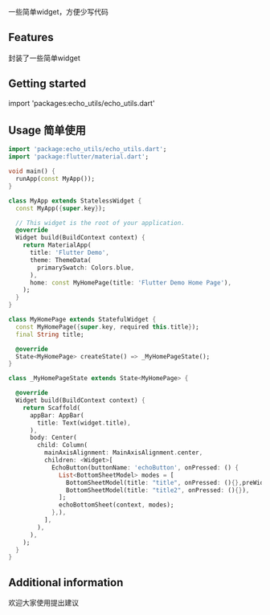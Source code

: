 <!--
This README describes the package. If you publish this package to pub.dev,
this README's contents appear on the landing page for your package.

For information about how to write a good package README, see the guide for
[writing package pages](https://dart.dev/guides/libraries/writing-package-pages).

For general information about developing packages, see the Dart guide for
[creating packages](https://dart.dev/guides/libraries/create-library-packages)
and the Flutter guide for
[developing packages and plugins](https://flutter.dev/developing-packages).
-->

一些简单widget，方便少写代码

## Features

封装了一些简单widget

## Getting started

import 'packages:echo_utils/echo_utils.dart'

## Usage 简单使用

```dart
import 'package:echo_utils/echo_utils.dart';
import 'package:flutter/material.dart';

void main() {
  runApp(const MyApp());
}

class MyApp extends StatelessWidget {
  const MyApp({super.key});

  // This widget is the root of your application.
  @override
  Widget build(BuildContext context) {
    return MaterialApp(
      title: 'Flutter Demo',
      theme: ThemeData(
        primarySwatch: Colors.blue,
      ),
      home: const MyHomePage(title: 'Flutter Demo Home Page'),
    );
  }
}

class MyHomePage extends StatefulWidget {
  const MyHomePage({super.key, required this.title});
  final String title;

  @override
  State<MyHomePage> createState() => _MyHomePageState();
}

class _MyHomePageState extends State<MyHomePage> {

  @override
  Widget build(BuildContext context) {
    return Scaffold(
      appBar: AppBar(
        title: Text(widget.title),
      ),
      body: Center(
        child: Column(
          mainAxisAlignment: MainAxisAlignment.center,
          children: <Widget>[
            EchoButton(buttonName: 'echoButton', onPressed: () {
              List<BottomSheetModel> modes = [
                BottomSheetModel(title: "title", onPressed: (){},preWidget: const Icon(Icons.add)),
                BottomSheetModel(title: "title2", onPressed: (){}),
              ];
              echoBottomSheet(context, modes);
            },),
          ],
        ),
      ),
    );
  }
}

```

## Additional information

欢迎大家使用提出建议
